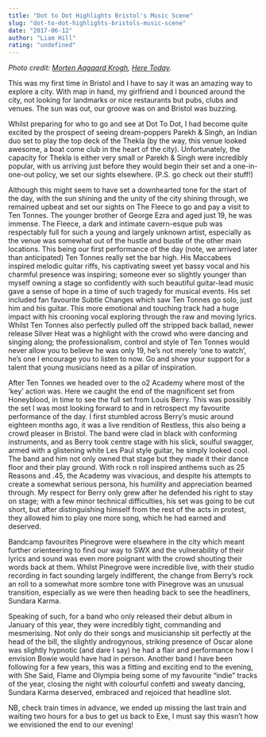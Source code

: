 ```yaml
---
title: "Dot to Dot Highlights Bristol's Music Scene"
slug: "dot-to-dot-highlights-bristols-music-scene"
date: "2017-06-12"
author: "Liam Hill"
rating: "undefined"
---
```


_Photo credit: [Morten Aagaard Krogh](http://mortenkrogh.com/gallery/music/), [Here Today](http://heretoday.dk/live-review-honeyblood-ideal-bar-03-10-2014/)._

This was my first time in Bristol and I have to say it was an amazing way to explore a city. With map in hand, my girlfriend and I bounced around the city, not looking for landmarks or nice restaurants but pubs, clubs and venues. The sun was out, our groove was on and Bristol was buzzing.

Whilst preparing for who to go and see at Dot To Dot, I had become quite excited by the prospect of seeing dream-poppers Parekh & Singh, an Indian duo set to play the top deck of the Thekla (by the way, this venue looked awesome, a boat come club in the heart of the city). Unfortunately, the capacity for Thekla is either very small or Parekh & Singh were incredibly popular, with us arriving just before they would begin their set and a one-in-one-out policy, we set our sights elsewhere. (P.S. go check out their stuff!)

Although this might seem to have set a downhearted tone for the start of the day, with the sun shining and the unity of the city shining through, we remained upbeat and set our sights on The Fleece to go and pay a visit to Ten Tonnes. The younger brother of George Ezra and aged just 19, he was immense. The Fleece, a dark and intimate cavern-esque pub was respectably full for such a young and largely unknown artist, especially as the venue was somewhat out of the hustle and bustle of the other main locations. This being our first performance of the day (note, we arrived later than anticipated) Ten Tonnes really set the bar high. His Maccabees inspired melodic guitar riffs, his captivating sweet yet bassy vocal and his charmful presence was inspiring; someone ever so slightly younger than myself owning a stage so confidently with such beautiful guitar-lead music gave a sense of hope in a time of such tragedy for musical events. His set included fan favourite Subtle Changes which saw Ten Tonnes go solo, just him and his guitar. This more emotional and touching track had a huge impact with his crooning vocal exploring through the raw and moving lyrics. Whilst Ten Tonnes also perfectly pulled off the stripped back ballad, newer release Silver Heat was a highlight with the crowd who were dancing and singing along; the professionalism, control and style of Ten Tonnes would never allow you to believe he was only 19, he’s not merely ‘one to watch’, he’s one I encourage you to listen to now. Go and show your support for a talent that young musicians need as a pillar of inspiration.

After Ten Tonnes we headed over to the o2 Academy where most of the ‘key’ action was. Here we caught the end of the magnificent set from Honeyblood, in time to see the full set from Louis Berry. This was possibly the set I was most looking forward to and in retrospect my favourite performance of the day. I first stumbled across Berry’s music around eighteen months ago, it was a live rendition of Restless, this also being a crowd pleaser in Bristol. The band were clad in black with conforming instruments, and as Berry took centre stage with his slick, soulful swagger, armed with a glistening white Les Paul style guitar, he simply looked cool. The band and him not only owned that stage but they made it their dance floor and their play ground. With rock n roll inspired anthems such as 25 Reasons and .45, the Academy was vivacious, and despite his attempts to create a somewhat serious persona, his humility and appreciation beamed through. My respect for Berry only grew after he defended his right to stay on stage; with a few minor technical difficulties, his set was going to be cut short, but after distinguishing himself from the rest of the acts in protest, they allowed him to play one more song, which he had earned and deserved.

Bandcamp favourites Pinegrove were elsewhere in the city which meant further orienteering to find our way to SWX and the vulnerability of their lyrics and sound was even more poignant with the crowd shouting their words back at them. Whilst Pinegrove were incredible live, with their studio recording in fact sounding largely indifferent, the change from Berry’s rock an roll to a somewhat more sombre tone with Pinegrove was an unusual transition, especially as we were then heading back to see the headliners, Sundara Karma.

Speaking of such, for a band who only released their debut album in January of this year, they were incredibly tight, commanding and mesmerising. Not only do their songs and musicianship sit perfectly at the head of the bill, the slightly androgynous, striking presence of Oscar alone was slightly hypnotic (and dare I say) he had a flair and performance how I envision Bowie would have had in person. Another band I have been following for a few years, this was a fitting and exciting end to the evening, with She Said, Flame and Olympia being some of my favourite “indie” tracks of the year, closing the night with colourful confetti and sweaty dancing, Sundara Karma deserved, embraced and rejoiced that headline slot.

NB, check train times in advance, we ended up missing the last train and waiting two hours for a bus to get us back to Exe, I must say this wasn’t how we envisioned the end to our evening!
